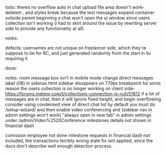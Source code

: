 todo:
theres no overflow auto in chat
upload file area doesn't work- deleted-, and styles break because the text messages expand container outside parent
beginning a chat won't open the ui window since users collection isn't working (i had to skirt around the issue by rewriting server side to provide any functionality at all)

notes:

defects:
usernames are not unique on freelancer side, which they're suppose to be for RC, and just generated randomly from the start in liu requiring it


done:


notes:
room message box isn't in mobile mode
change direct messages label (i18) in sidenav.html
sidebar dissapears on 779px breakpoint
for some reason the users collection is no longer working on client side- https://forums.meteor.com/t/collections-connection-is-null/51812
if a lot of messages are in chat, then it will ignore fixed height, and begin overflowing
consider using condensed view of direct chat list by default
you must do /setup-wizard/ and then enable video conferencing and (sidebar nav in admin settings won't work) "always open in new tab" in admin settings under /admin/Video%2520Conference
milestones details not shown in financial dash

comission employee not done
milestone requests in financial dash not included,
the transactions terribly wrong state fix isnt applied, since the docs don't describe well enough detection process.